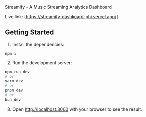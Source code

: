 Streamify - A Music Streaming Analytics Dashboard

Live link: [https://streamify-dashboard-phi.vercel.app/]

## Getting Started

1. Install the dependencies:

```bash
npm i
```

2. Run the development server:

```bash
npm run dev
# or
yarn dev
# or
pnpm dev
# or
bun dev
```

3. Open [http://localhost:3000](http://localhost:3000) with your browser to see the result.

